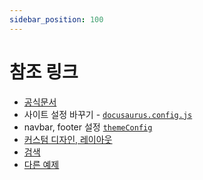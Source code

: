 ```yaml
---
sidebar_position: 100
---
```


# 참조 링크
- [공식문서](https://docusaurus.io/)
- 사이트 설정 바꾸기 - [`docusaurus.config.js`](https://docusaurus.io/docs/api/docusaurus-config)
- navbar, footer 설정 [`themeConfig`](https://docusaurus.io/docs/api/themes/configuration)
- [커스텀 디자인, 레이아웃](https://docusaurus.io/docs/styling-layout)
- [검색](https://docusaurus.io/docs/search)
- [다른 예제](https://docusaurus.io/showcase)
